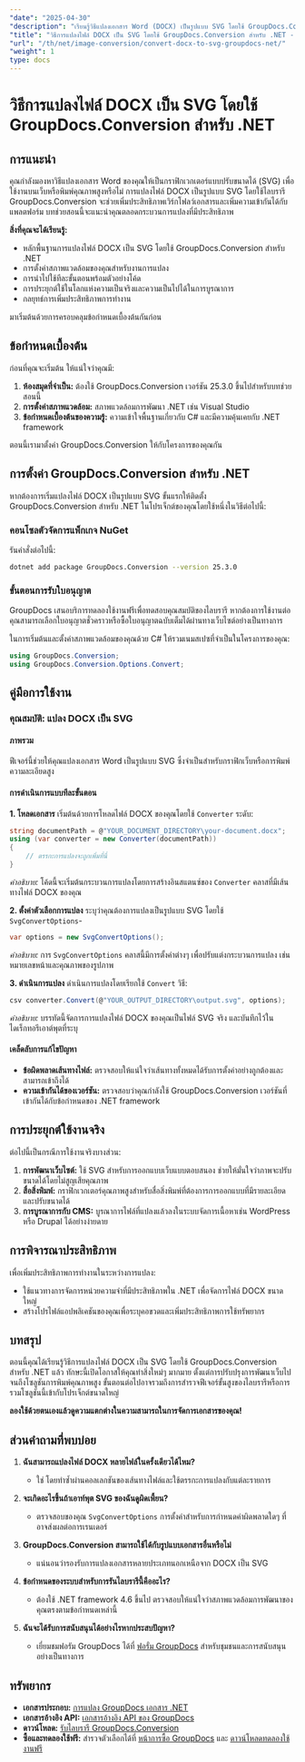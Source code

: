 ```yaml
---
"date": "2025-04-30"
"description": "เรียนรู้วิธีแปลงเอกสาร Word (DOCX) เป็นรูปแบบ SVG โดยใช้ GroupDocs.Conversion สำหรับ .NET ด้วยคู่มือที่ครอบคลุมนี้ พร้อมด้วยตัวอย่างโค้ดและเคล็ดลับด้านประสิทธิภาพ"
"title": "วิธีการแปลงไฟล์ DOCX เป็น SVG โดยใช้ GroupDocs.Conversion สำหรับ .NET - บทช่วยสอนการแปลงรูปภาพ"
"url": "/th/net/image-conversion/convert-docx-to-svg-groupdocs-net/"
"weight": 1
type: docs
---
```

# วิธีการแปลงไฟล์ DOCX เป็น SVG โดยใช้ GroupDocs.Conversion สำหรับ .NET

## การแนะนำ

คุณกำลังมองหาวิธีแปลงเอกสาร Word ของคุณให้เป็นกราฟิกเวกเตอร์แบบปรับขนาดได้ (SVG) เพื่อใช้งานบนเว็บหรือพิมพ์คุณภาพสูงหรือไม่ การแปลงไฟล์ DOCX เป็นรูปแบบ SVG โดยใช้ไลบรารี GroupDocs.Conversion จะช่วยเพิ่มประสิทธิภาพเวิร์กโฟลว์เอกสารและเพิ่มความเข้ากันได้กับแพลตฟอร์ม บทช่วยสอนนี้จะแนะนำคุณตลอดกระบวนการแปลงที่มีประสิทธิภาพ

**สิ่งที่คุณจะได้เรียนรู้:**
- หลักพื้นฐานการแปลงไฟล์ DOCX เป็น SVG โดยใช้ GroupDocs.Conversion สำหรับ .NET
- การตั้งค่าสภาพแวดล้อมของคุณสำหรับงานการแปลง
- การนำไปใช้ทีละขั้นตอนพร้อมตัวอย่างโค้ด
- การประยุกต์ใช้ในโลกแห่งความเป็นจริงและความเป็นไปได้ในการบูรณาการ
- กลยุทธ์การเพิ่มประสิทธิภาพการทำงาน

มาเริ่มต้นด้วยการครอบคลุมข้อกำหนดเบื้องต้นกันก่อน

## ข้อกำหนดเบื้องต้น

ก่อนที่คุณจะเริ่มต้น ให้แน่ใจว่าคุณมี:
1. **ห้องสมุดที่จำเป็น:** ต้องใช้ GroupDocs.Conversion เวอร์ชัน 25.3.0 ขึ้นไปสำหรับบทช่วยสอนนี้
2. **การตั้งค่าสภาพแวดล้อม:** สภาพแวดล้อมการพัฒนา .NET เช่น Visual Studio
3. **ข้อกำหนดเบื้องต้นของความรู้:** ความเข้าใจพื้นฐานเกี่ยวกับ C# และมีความคุ้นเคยกับ .NET framework

ตอนนี้เรามาตั้งค่า GroupDocs.Conversion ให้กับโครงการของคุณกัน

## การตั้งค่า GroupDocs.Conversion สำหรับ .NET

หากต้องการเริ่มแปลงไฟล์ DOCX เป็นรูปแบบ SVG ขั้นแรกให้ติดตั้ง GroupDocs.Conversion สำหรับ .NET ในโปรเจ็กต์ของคุณโดยใช้หนึ่งในวิธีต่อไปนี้:

### คอนโซลตัวจัดการแพ็กเกจ NuGet
รันคำสั่งต่อไปนี้:
```bash
dotnet add package GroupDocs.Conversion --version 25.3.0
```

### ขั้นตอนการรับใบอนุญาต

GroupDocs เสนอบริการทดลองใช้งานฟรีเพื่อทดสอบคุณสมบัติของไลบรารี หากต้องการใช้งานต่อ คุณสามารถเลือกใบอนุญาตชั่วคราวหรือซื้อใบอนุญาตฉบับเต็มได้ผ่านทางเว็บไซต์อย่างเป็นทางการ

ในการเริ่มต้นและตั้งค่าสภาพแวดล้อมของคุณด้วย C# ให้รวมเนมสเปซที่จำเป็นในโครงการของคุณ:

```csharp
using GroupDocs.Conversion;
using GroupDocs.Conversion.Options.Convert;
```

## คู่มือการใช้งาน

### คุณสมบัติ: แปลง DOCX เป็น SVG

#### ภาพรวม

ฟีเจอร์นี้ช่วยให้คุณแปลงเอกสาร Word เป็นรูปแบบ SVG ซึ่งจำเป็นสำหรับกราฟิกเว็บหรือการพิมพ์ความละเอียดสูง

#### การดำเนินการแบบทีละขั้นตอน

**1. โหลดเอกสาร**
เริ่มต้นด้วยการโหลดไฟล์ DOCX ของคุณโดยใช้ `Converter` ระดับ:

```csharp
string documentPath = @"YOUR_DOCUMENT_DIRECTORY\your-document.docx";
using (var converter = new Converter(documentPath))
{
    // ตรรกะการแปลงจะถูกเพิ่มที่นี่
}
```
*คำอธิบาย:* โค้ดนี้จะเริ่มต้นกระบวนการแปลงโดยการสร้างอินสแตนซ์ของ `Converter` คลาสที่มีเส้นทางไฟล์ DOCX ของคุณ

**2. ตั้งค่าตัวเลือกการแปลง**
ระบุว่าคุณต้องการแปลงเป็นรูปแบบ SVG โดยใช้ `SvgConvertOptions`-

```csharp
var options = new SvgConvertOptions();
```
*คำอธิบาย:* การ `SvgConvertOptions` คลาสนี้มีการตั้งค่าต่างๆ เพื่อปรับแต่งกระบวนการแปลง เช่น หมายเลขหน้าและคุณภาพของรูปภาพ

**3. ดำเนินการแปลง**
ดำเนินการแปลงโดยเรียกใช้ `Convert` วิธี:

```csharp
csv converter.Convert(@"YOUR_OUTPUT_DIRECTORY\output.svg", options);
```
*คำอธิบาย:* บรรทัดนี้จัดการการแปลงไฟล์ DOCX ของคุณเป็นไฟล์ SVG จริง และบันทึกไว้ในไดเร็กทอรีเอาต์พุตที่ระบุ

#### เคล็ดลับการแก้ไขปัญหา
- **ข้อผิดพลาดเส้นทางไฟล์:** ตรวจสอบให้แน่ใจว่าเส้นทางทั้งหมดได้รับการตั้งค่าอย่างถูกต้องและสามารถเข้าถึงได้
- **ความเข้ากันได้ของเวอร์ชัน:** ตรวจสอบว่าคุณกำลังใช้ GroupDocs.Conversion เวอร์ชันที่เข้ากันได้กับข้อกำหนดของ .NET framework

## การประยุกต์ใช้งานจริง

ต่อไปนี้เป็นกรณีการใช้งานจริงบางส่วน:
1. **การพัฒนาเว็บไซต์:** ใช้ SVG สำหรับการออกแบบเว็บแบบตอบสนอง ช่วยให้มั่นใจว่าภาพจะปรับขนาดได้โดยไม่สูญเสียคุณภาพ
2. **สื่อสิ่งพิมพ์:** กราฟิกเวกเตอร์คุณภาพสูงสำหรับสื่อสิ่งพิมพ์ที่ต้องการการออกแบบที่มีรายละเอียดและปรับขนาดได้
3. **การบูรณาการกับ CMS:** บูรณาการไฟล์ที่แปลงแล้วลงในระบบจัดการเนื้อหาเช่น WordPress หรือ Drupal ได้อย่างง่ายดาย

## การพิจารณาประสิทธิภาพ

เพื่อเพิ่มประสิทธิภาพการทำงานในระหว่างการแปลง:
- ใช้แนวทางการจัดการหน่วยความจำที่มีประสิทธิภาพใน .NET เพื่อจัดการไฟล์ DOCX ขนาดใหญ่
- สร้างโปรไฟล์แอปพลิเคชันของคุณเพื่อระบุคอขวดและเพิ่มประสิทธิภาพการใช้ทรัพยากร

## บทสรุป

ตอนนี้คุณได้เรียนรู้วิธีการแปลงไฟล์ DOCX เป็น SVG โดยใช้ GroupDocs.Conversion สำหรับ .NET แล้ว ทักษะนี้เปิดโอกาสให้คุณทำสิ่งใหม่ๆ มากมาย ตั้งแต่การปรับปรุงการพัฒนาเว็บไปจนถึงโซลูชันการพิมพ์คุณภาพสูง ขั้นตอนต่อไปอาจรวมถึงการสำรวจฟีเจอร์ขั้นสูงของไลบรารีหรือการรวมโซลูชันนี้เข้ากับโปรเจ็กต์ขนาดใหญ่

**ลองใช้ด้วยตนเองแล้วดูความแตกต่างในความสามารถในการจัดการเอกสารของคุณ!**

## ส่วนคำถามที่พบบ่อย

1. **ฉันสามารถแปลงไฟล์ DOCX หลายไฟล์ในครั้งเดียวได้ไหม?**
   - ใช่ โดยทำซ้ำผ่านคอลเลกชันของเส้นทางไฟล์และใช้ตรรกะการแปลงกับแต่ละรายการ
   
2. **จะเกิดอะไรขึ้นถ้าเอาท์พุต SVG ของฉันดูผิดเพี้ยน?**
   - ตรวจสอบของคุณ `SvgConvertOptions` การตั้งค่าสำหรับการกำหนดค่าผิดพลาดใดๆ ที่อาจส่งผลต่อการเรนเดอร์

3. **GroupDocs.Conversion สามารถใช้ได้กับรูปแบบเอกสารอื่นหรือไม่**
   - แน่นอนว่ารองรับการแปลงเอกสารหลายประเภทนอกเหนือจาก DOCX เป็น SVG

4. **ข้อกำหนดของระบบสำหรับการรันไลบรารีนี้คืออะไร?**
   - ต้องใช้ .NET framework 4.6 ขึ้นไป ตรวจสอบให้แน่ใจว่าสภาพแวดล้อมการพัฒนาของคุณตรงตามข้อกำหนดเหล่านี้

5. **ฉันจะได้รับการสนับสนุนได้อย่างไรหากประสบปัญหา?**
   - เยี่ยมชมฟอรัม GroupDocs ได้ที่ [ฟอรั่ม GroupDocs](https://forum.groupdocs.com/c/conversion/10) สำหรับชุมชนและการสนับสนุนอย่างเป็นทางการ

## ทรัพยากร

- **เอกสารประกอบ:** [การแปลง GroupDocs เอกสาร .NET](https://docs.groupdocs.com/conversion/net/)
- **เอกสารอ้างอิง API:** [เอกสารอ้างอิง API ของ GroupDocs](https://reference.groupdocs.com/conversion/net/)
- **ดาวน์โหลด:** [รับไลบรารี GroupDocs.Conversion](https://releases.groupdocs.com/conversion/net/)
- **ซื้อและทดลองใช้ฟรี:** สำรวจตัวเลือกได้ที่ [หน้าการซื้อ GroupDocs](https://purchase.groupdocs.com/buy) และ [ดาวน์โหลดทดลองใช้งานฟรี](https://releases.groupdocs.com/conversion/net/)